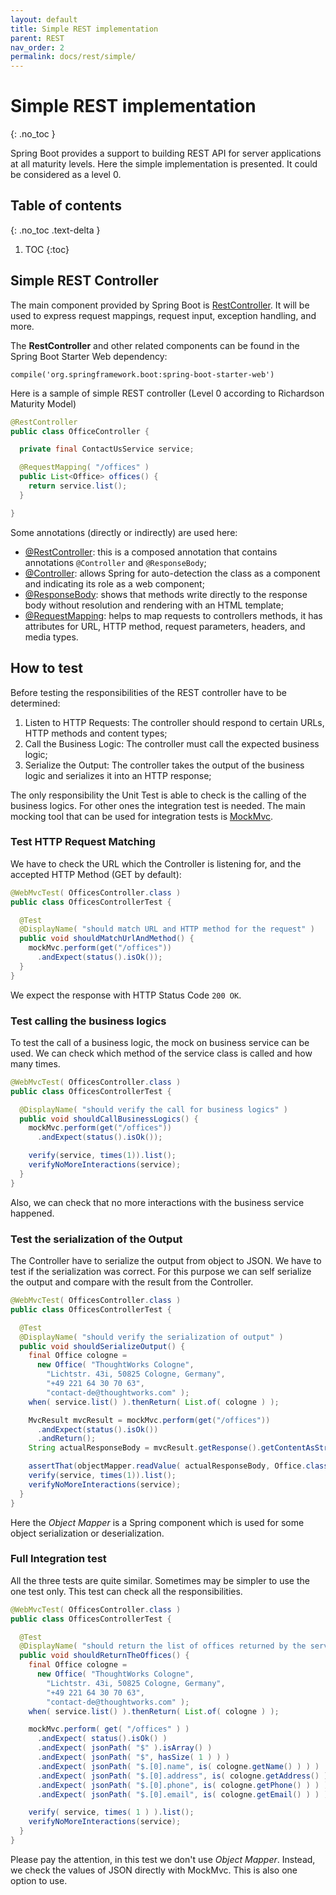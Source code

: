 ```yaml
---
layout: default
title: Simple REST implementation
parent: REST
nav_order: 2
permalink: docs/rest/simple/
---
```


# Simple REST implementation
{: .no_toc }

Spring Boot provides a support to building REST API for server applications at all maturity levels. Here the simple implementation is presented. It could be considered as a level 0.

## Table of contents
{: .no_toc .text-delta }

1. TOC
{:toc}

## Simple REST Controller

The main component provided by Spring Boot is [RestController](https://docs.spring.io/spring/docs/current/spring-framework-reference/web.html#mvc-controller). It will be used to express request mappings, request input, exception handling, and more.

The __RestController__ and other related components can be found in the Spring Boot Starter Web dependency:
```
compile('org.springframework.boot:spring-boot-starter-web')
```

Here is a sample of simple REST controller (Level 0 according to Richardson Maturity Model)

```Java
@RestController
public class OfficeController {

  private final ContactUsService service;

  @RequestMapping( "/offices" )
  public List<Office> offices() {
    return service.list();
  }

}
```

Some annotations (directly or indirectly) are used here:
* [@RestController](https://docs.spring.io/spring/docs/current/javadoc-api/org/springframework/web/bind/annotation/RestController.html): this is a composed annotation that contains annotations ```@Controller``` and ```@ResponseBody```;
* [@Controller](https://docs.spring.io/spring/docs/current/javadoc-api/org/springframework/stereotype/Controller.html): allows Spring for auto-detection the class as a component and indicating its role as a web component;
* [@ResponseBody](https://docs.spring.io/spring/docs/current/javadoc-api/org/springframework/web/bind/annotation/ResponseBody.html): shows that methods write directly to the response body without resolution and rendering with an HTML template;
* [@RequestMapping](https://docs.spring.io/spring/docs/current/javadoc-api/org/springframework/web/bind/annotation/RequestMapping.html): helps to map requests to controllers methods, it has attributes for URL, HTTP method, request parameters, headers, and media types.


## How to test

Before testing the responsibilities of the REST controller have to be determined:
1. Listen to HTTP Requests: The controller should respond to certain URLs, HTTP methods and content types;
1. Call the Business Logic: The controller must call the expected business logic;
1. Serialize the Output: The controller takes the output of the business logic and serializes it into an HTTP response;

The only responsibility the Unit Test is able to check is the calling of the business logics. For other ones the integration test is needed. The main mocking tool that can be used for integration tests is [MockMvc](https://docs.spring.io/spring-framework/docs/current/spring-framework-reference/testing.html#spring-mvc-test-framework).


### Test HTTP Request Matching

We have to check the URL which the Controller is listening for, and the accepted HTTP Method (GET by default):

```Java
@WebMvcTest( OfficesController.class )
public class OfficesControllerTest {

  @Test
  @DisplayName( "should match URL and HTTP method for the request" )
  public void shouldMatchUrlAndMethod() {
    mockMvc.perform(get("/offices"))
      .andExpect(status().isOk());
  }
}
```
We expect the response with HTTP Status Code ```200 OK```.


### Test calling the business logics

To test the call of a business logic, the mock on business service can be used. We can check which method of the service class is called and how many times.

```Java
@WebMvcTest( OfficesController.class )
public class OfficesControllerTest {

  @DisplayName( "should verify the call for business logics" )
  public void shouldCallBusinessLogics() {
    mockMvc.perform(get("/offices"))
      .andExpect(status().isOk());

    verify(service, times(1)).list();
    verifyNoMoreInteractions(service);
  }
}
```
Also, we can check that no more interactions with the business service happened.


### Test the serialization of the Output

The Controller have to serialize the output from object to JSON. We have to test if the serialization was correct. For this purpose we can self serialize the output and compare with the result from the Controller.

```Java
@WebMvcTest( OfficesController.class )
public class OfficesControllerTest {

  @Test
  @DisplayName( "should verify the serialization of output" )
  public void shouldSerializeOutput() {
    final Office cologne =
      new Office( "ThoughtWorks Cologne",
        "Lichtstr. 43i, 50825 Cologne, Germany",
        "+49 221 64 30 70 63",
        "contact-de@thoughtworks.com" );
    when( service.list() ).thenReturn( List.of( cologne ) );

    MvcResult mvcResult = mockMvc.perform(get("/offices"))
      .andExpect(status().isOk())
      .andReturn();
    String actualResponseBody = mvcResult.getResponse().getContentAsString();

    assertThat(objectMapper.readValue( actualResponseBody, Office.class )).isEqualTo(office);
    verify(service, times(1)).list();
    verifyNoMoreInteractions(service);
  }
}
```

Here the _Object Mapper_ is a Spring component which is used for some object serialization or deserialization.


### Full Integration test

All the three tests are quite similar. Sometimes may be simpler to use the one test only. This test can check all the responsibilities.

```Java
@WebMvcTest( OfficesController.class )
public class OfficesControllerTest {

  @Test
  @DisplayName( "should return the list of offices returned by the service" )
  public void shouldReturnTheOffices() {
    final Office cologne =
      new Office( "ThoughtWorks Cologne",
        "Lichtstr. 43i, 50825 Cologne, Germany",
        "+49 221 64 30 70 63",
        "contact-de@thoughtworks.com" );
    when( service.list() ).thenReturn( List.of( cologne ) );

    mockMvc.perform( get( "/offices" ) )
      .andExpect( status().isOk() )
      .andExpect( jsonPath( "$" ).isArray() )
      .andExpect( jsonPath( "$", hasSize( 1 ) ) )
      .andExpect( jsonPath( "$.[0].name", is( cologne.getName() ) ) )
      .andExpect( jsonPath( "$.[0].address", is( cologne.getAddress() ) ) )
      .andExpect( jsonPath( "$.[0].phone", is( cologne.getPhone() ) ) )
      .andExpect( jsonPath( "$.[0].email", is( cologne.getEmail() ) ) );

    verify( service, times( 1 ) ).list();
    verifyNoMoreInteractions(service);
  }
}
```

Please pay the attention, in this test we don't use _Object Mapper_. Instead, we check the values of JSON directly with MockMvc. This is also one option to use.
